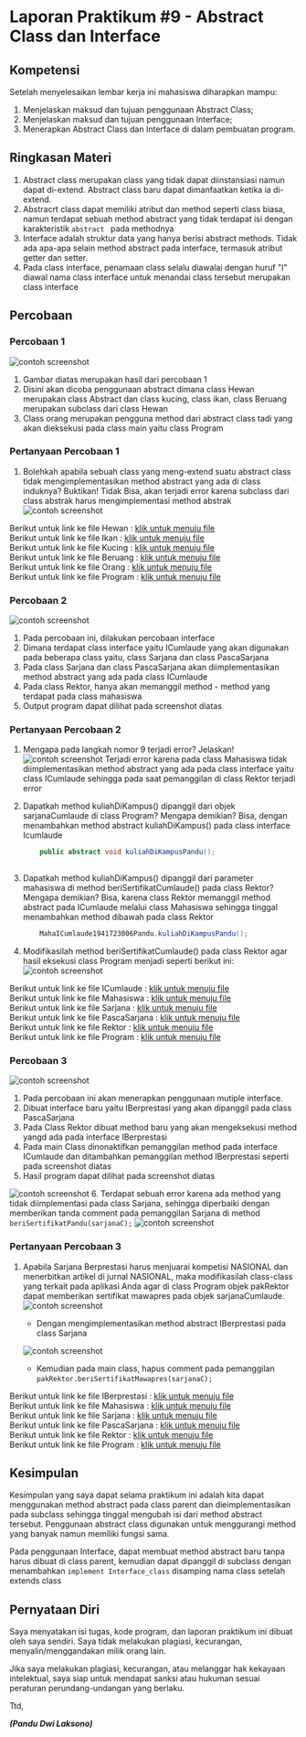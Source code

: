 # Laporan Praktikum #9 - Abstract Class dan Interface

## Kompetensi

Setelah menyelesaikan lembar kerja ini mahasiswa diharapkan mampu:
1. Menjelaskan maksud dan tujuan penggunaan Abstract Class;
2. Menjelaskan maksud dan tujuan penggunaan Interface;
3. Menerapkan Abstract Class dan Interface di dalam pembuatan program.


## Ringkasan Materi

1. Abstract class merupakan class yang tidak dapat diinstansiasi namun dapat di-extend. Abstract class baru dapat dimanfaatkan ketika ia di-extend.
2. Abstracrt class dapat memiliki atribut dan method seperti class biasa, namun terdapat sebuah method abstract yang tidak terdapat isi dengan karakteristik ```abstract ``` pada methodnya
3. Interface adalah struktur data yang hanya berisi abstract methods. Tidak ada apa-apa selain method abstract pada interface, termasuk atribut getter dan setter.
4. Pada class interface, penamaan class selalu diawalai dengan huruf "I" diawal nama class interface untuk menandai class tersebut merupakan class interface


## Percobaan

### Percobaan 1

![contoh screenshot](img/Percobaan_1/percobaan1-1.png)

1. Gambar diatas merupakan hasil dari percobaan 1
2. Disini akan dicoba penggunaan abstract dimana class Hewan merupakan class Abstract dan class kucing, class ikan, class Beruang merupakan subclass dari class Hewan
3. Class orang merupakan pengguna method dari abstract class tadi yang akan dieksekusi pada class main yaitu class Program


### Pertanyaan Percobaan 1
1. Bolehkah apabila sebuah class yang meng-extend suatu abstract class tidak mengimplementasikan method abstract yang ada di class induknya? Buktikan!
    Tidak Bisa, akan terjadi error karena subclass dari class abstrak harus mengimplementasi method abstrak
    ![contoh screenshot](img/Percobaan_1/percobaan1-2.png)

Berikut untuk link ke file Hewan : [klik untuk menuju file ](../../src/9_Abstract_Class_dan_Interface/Percobaan_1/Hewan1941723006Pandu.java)<br>
Berikut untuk link ke file Ikan : [klik untuk menuju file ](../../src/9_Abstract_Class_dan_Interface/Percobaan_1/Ikan1941723006Pandu.java)<br>
Berikut untuk link ke file Kucing : [klik untuk menuju file ](../../src/9_Abstract_Class_dan_Interface/Percobaan_1/Kucing1941723006Pandu.java)<br>
Berikut untuk link ke file Beruang : [klik untuk menuju file ](../../src/9_Abstract_Class_dan_Interface/Percobaan_1/Beruang1941723006Pandu.java)<br>
Berikut untuk link ke file Orang : [klik untuk menuju file ](../../src/9_Abstract_Class_dan_Interface/Percobaan_1/Orang1941723006Pandu.java)<br>
Berikut untuk link ke file Program : [klik untuk menuju file ](../../src/9_Abstract_Class_dan_Interface/Percobaan_1/Program1941723006Pandu.java)

### Percobaan 2

![contoh screenshot](img/Percobaan_2/percobaan2-1.png)
1. Pada percobaan ini, dilakukan percobaan interface
2. Dimana terdapat class interface yaitu ICumlaude yang akan digunakan pada beberapa class yaitu, class Sarjana dan class PascaSarjana
3. Pada class Sarjana dan class PascaSarjana akan diimplementasikan method abstract yang ada pada class ICumlaude
4. Pada class Rektor, hanya akan memanggil method - method yang terdapat pada class mahasiswa
5. Output program dapat dilihat pada screenshot diatas

### Pertanyaan Percobaan 2
1. Mengapa pada langkah nomor 9 terjadi error? Jelaskan!
    ![contoh screenshot](img/Percobaan_2/percobaan2-2.png)
    Terjadi error karena pada class Mahasiswa tidak diimplementasikan method abstract yang ada pada class interface yaitu class ICumlaude sehingga pada saat pemanggilan di class Rektor terjadi error
    

2. Dapatkah method kuliahDiKampus() dipanggil dari objek sarjanaCumlaude di class Program? Mengapa demikian?
    Bisa, dengan menambahkan method abstract kuliahDiKampus() pada class interface Icumlaude
    ```java
        public abstract void kuliahDiKampusPandu();
        
    ```
3. Dapatkah method kuliahDiKampus() dipanggil dari parameter mahasiswa di method beriSertifikatCumlaude() pada class Rektor? Mengapa demikian?
    Bisa, karena class Rektor memanggil method abstract pada ICumlaude melalui class Mahasiswa sehingga tinggal menambahkan method dibawah pada class Rektor
    ```java
        MahaICumlaude1941723006Pandu.kuliahDiKampusPandu();
    ```

4. Modifikasilah method beriSertifikatCumlaude() pada class Rektor agar hasil eksekusi class Program menjadi seperti berikut ini:
    ![contoh screenshot](img/Percobaan_2/percobaan2-3.png)

Berikut untuk link ke file ICumlaude : [klik untuk menuju file ](../../src/9_Abstract_Class_dan_Interface/Percobaan_2/ICumlaude1941723006Pandu.java)<br>
Berikut untuk link ke file Mahasiswa : [klik untuk menuju file ](../../src/9_Abstract_Class_dan_Interface/Percobaan_2/Mahasiswa1941723006Pandu.java)<br>
Berikut untuk link ke file Sarjana : [klik untuk menuju file ](../../src/9_Abstract_Class_dan_Interface/Percobaan_2/Sarjana1941723006Pandu.java)<br>
Berikut untuk link ke file PascaSarjana : [klik untuk menuju file ](../../src/9_Abstract_Class_dan_Interface/Percobaan_2/PascaSarjana1941723006Pandu.java)<br>
Berikut untuk link ke file Rektor : [klik untuk menuju file ](../../src/9_Abstract_Class_dan_Interface/Percobaan_2/Rektor1941723006Pandu.java)<br>
Berikut untuk link ke file Program : [klik untuk menuju file ](../../src/9_Abstract_Class_dan_Interface/Percobaan_2/Program1941723006Pandu.java)


### Percobaan 3

![contoh screenshot](img/Percobaan_3/percobaan3-1.png)

1. Pada percobaan ini akan menerapkan penggunaan mutiple interface.
2. Dibuat interface baru yaitu IBerprestasi yang akan dipanggil pada class PascaSarjana
3. Pada Class Rektor dibuat method baru yang akan mengeksekusi method yangd ada pada interface IBerprestasi
4. Pada main Class dinonaktifkan pemanggilan method pada interface ICumlaude dan ditambahkan pemanggilan method IBerprestasi seperti pada screenshot diatas
5. Hasil program dapat dilihat pada screenshot diatas
 
![contoh screenshot](img/Percobaan_3/percobaan3-2.png)
6. Terdapat sebuah error karena ada method yang tidak diimplementasi pada class Sarjana, sehingga diperbaiki dengan memberikan tanda comment pada pemanggilan Sarjana di method ``` beriSertifikatPandu(sarjanaC); ```
![contoh screenshot](img/Percobaan_3/percobaan3-1.png)

### Pertanyaan Percobaan 3

1. Apabila Sarjana Berprestasi harus menjuarai kompetisi NASIONAL dan menerbitkan artikel di jurnal NASIONAL, maka modifikasilah class-class yang terkait pada aplikasi Anda agar di class Program objek pakRektor dapat memberikan sertifikat mawapres pada objek sarjanaCumlaude.
    ![contoh screenshot](img/Percobaan_3/percobaan3-3.png)
    - Dengan mengimplementasikan method abstract IBerprestasi pada class Sarjana

    ![contoh screenshot](img/Percobaan_3/percobaan3-4.png)
    - Kemudian pada main class, hapus comment pada pemanggilan ``` pakRektor.beriSertifikatMawapres(sarjanaC); ```

Berikut untuk link ke file IBerprestasi : [klik untuk menuju file ](../../src/9_Abstract_Class_dan_Interface/Percobaan_3/IBerprestasi1941723006Pandu.java)<br>
Berikut untuk link ke file Mahasiswa : [klik untuk menuju file ](../../src/9_Abstract_Class_dan_Interface/Percobaan_3/Mahasiswa1941723006Pandu.java)<br>
Berikut untuk link ke file Sarjana : [klik untuk menuju file ](../../src/9_Abstract_Class_dan_Interface/Percobaan_3/Sarjana1941723006Pandu.java)<br>
Berikut untuk link ke file PascaSarjana : [klik untuk menuju file ](../../src/9_Abstract_Class_dan_Interface/Percobaan_3/PascaSarjana1941723006Pandu.java)<br>
Berikut untuk link ke file Rektor : [klik untuk menuju file ](../../src/9_Abstract_Class_dan_Interface/Percobaan_3/Rektor1941723006Pandu.java)<br>
Berikut untuk link ke file Program : [klik untuk menuju file ](../../src/9_Abstract_Class_dan_Interface/Percobaan_3/Program1941723006Pandu.java)


## Kesimpulan

Kesimpulan yang saya dapat selama praktikum ini adalah kita dapat menggunakan method abstract pada class parent dan dieimplementasikan pada subclass sehingga tinggal mengubah isi dari method abstract tersebut. Penggunaan abstract class digunakan untuk menggurangi method yang banyak namun memiliki fungsi sama.

Pada penggunaan Interface, dapat membuat method abstract baru tanpa harus dibuat di class parent, kemudian dapat dipanggil di subclass dengan menambahkan ``` implement Interface_class ``` disamping nama class setelah extends class

## Pernyataan Diri

Saya menyatakan isi tugas, kode program, dan laporan praktikum ini dibuat oleh saya sendiri. Saya tidak melakukan plagiasi, kecurangan, menyalin/menggandakan milik orang lain.

Jika saya melakukan plagiasi, kecurangan, atau melanggar hak kekayaan intelektual, saya siap untuk mendapat sanksi atau hukuman sesuai peraturan perundang-undangan yang berlaku.

Ttd,

***(Pandu Dwi Laksono)***
